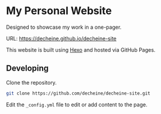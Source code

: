 # My Personal Website

Designed to showcase my work in a one-pager.

URL: https://decheine.github.io/decheine-site

This website is built using [Hexo](https://hexo.io/docs/) and hosted via GitHub Pages.

## Developing

Clone the repository.

```bash
git clone https://github.com/decheine/decheine-site.git
```

Edit the `_config.yml` file to edit or add content to the page.
